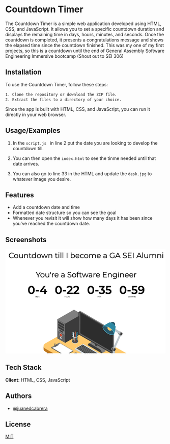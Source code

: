 
# Countdown Timer

The Countdown Timer is a simple web application developed using HTML, CSS, and JavaScript. It allows you to set a specific countdown duration and displays the remaining time in days, hours, minutes, and seconds. Once the countdown is completed, it presents a congratulations message and shows the elapsed time since the countdown finished. This was my one of my first projects, so this is a countdown until the end of General Assembly Software Engineering Immersive bootcamp (Shout out to SEI 306)


## Installation

To use the Countdown Timer, follow these steps:
```
1. Clone the repository or download the ZIP file.
2. Extract the files to a directory of your choice.
```
Since the app is built with HTML, CSS, and JavaScript, you can run it directly in your web browser.
## Usage/Examples

1. In the ```script.js ``` in line 2 put the date you are looking to develop the countdown till.

2. You can then open the ```index.html``` to see the tinme needed until that date arrives. 

3. You can also go to line 33 in the HTML and update the ```desk.jpg``` to whatever image you desire.
## Features

- Add a countdown date and time
- Formatted date structure so you can see the goal
- Whenever you revisit it will show how many days it has been since you've reached the countdown date.
## Screenshots

![Finished Countdown showing completion of May 26, 2023](./finishedcountdown.png)


## Tech Stack

**Client:** HTML, CSS, JavaScript

## Authors

- [@juanedcabrera](https://www.github.com/juanedcabrera)


## License

[MIT](https://choosealicense.com/licenses/mit/)

